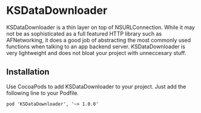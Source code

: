 KSDataDownloader
======

KSDataDownloader is a thin layer on top of NSURLConnection. While it may not be as sophisticated as a full featured HTTP library such as AFNetworking, it does a good job of abstracting the most commonly used functions when talking to an app backend server. KSDataDownloader is very lightweight and does not bloat your project with unneccesary stuff.


## Installation
Use CocoaPods to add KSDataDownloader to your project. Just add the following line to your Podfile.
```
pod 'KSDataDownloader', '~> 1.0.0'
```
